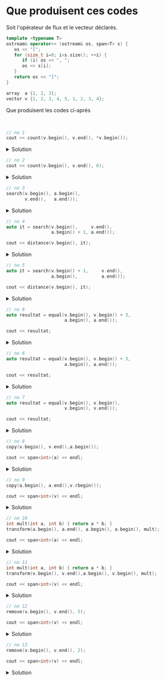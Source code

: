 # Que produisent ces codes

Soit l'opérateur de flux et le vecteur déclarés.

~~~cpp
template <typename T>
ostream& operator<< (ostream& os, span<T> s) {
   os << "[";
   for (size_t i=0; i<s.size(); ++i) {
      if (i) os << ", ";
      os << s[i];
   }
   return os << "]";
}

array  a {1, 2, 3};
vector v {1, 2, 3, 4, 5, 1, 2, 3, 4};
~~~

Que produisent les codes ci-après

<br>


~~~cpp
// no 1
cout << count(v.begin(), v.end(), *v.begin());
~~~

<details>
<summary>Solution</summary>

~~~
2
~~~

------------------------------

</details>

~~~cpp
// no 2
cout << count(v.begin(), v.end(), 6);
~~~

<details>
<summary>Solution</summary>

⚠️ aucune valeur trouvée, retourne `v.end()`<br>
**résultat indéterminé**

------------------------------

</details>

~~~cpp
// no 3
search(v.begin(), a.begin(),
       v.end(),   a.end());
~~~

<details>
<summary>Solution</summary>

⚠️ l'ordre des paramètres est faut, les itérateurs ne sont donc pas compatibles.<br>
**ne compile pas**

------------------------------

</details>

~~~cpp
// no 4
auto it = search(v.begin(),     v.end(),
                 a.begin() + 1, a.end());

cout << distance(v.begin(), it);
~~~

<details>
<summary>Solution</summary>

Recherche de [2, 3] dans le vecteur v
~~~
1
~~~

------------------------------

</details>

~~~cpp
// no 5
auto it = search(v.begin() + 1,     v.end(),
                 a.begin(),         a.end());

cout << distance(v.begin(), it);
~~~

<details>
<summary>Solution</summary>

Recherche de [1, 2, 3] dans le vecteur v depuis la position 1

~~~
5
~~~

------------------------------

</details>

~~~cpp
// no 6
auto resultat = equal(v.begin(), v.begin() + 3,
                      a.begin(), a.end());

cout << resultat;
~~~

<details>
<summary>Solution</summary>

~~~
true
~~~

------------------------------

</details>

~~~cpp
// no 6
auto resultat = equal(v.begin(), v.begin() + 3,
                      a.begin(), a.end());

cout << resultat;
~~~

<details>
<summary>Solution</summary>

~~~
true
~~~

------------------------------

</details>

~~~cpp
// no 7
auto resultat = equal(v.begin(), v.begin(),
                      v.begin(), v.end());

cout << resultat;
~~~

<details>
<summary>Solution</summary>

~~~
true
~~~

🤣 mais alors `v == v` aurait très bien fait l'affaire

------------------------------

</details>

~~~cpp
// no 8
copy(v.begin(), v.end(),a.begin());

cout << span<int>(a) << endl;
~~~

<details>
<summary>Solution</summary>

~~~
[1, 2, 3]
~~~

⚠️ des valeurs ont été écrites au delà du array `a`

------------------------------

</details>

~~~cpp
// no 9
copy(a.begin(), a.end(),v.rbegin());

cout << span<int>(v) << endl;
~~~

<details>
<summary>Solution</summary>

~~~
[1, 2, 3, 4, 5, 1, 3, 2, 1]
~~~

------------------------------

</details>

~~~cpp
// no 10
int mult(int a, int b) { return a * b; }
transform(a.begin(), a.end(), a.begin(), a.begin(), mult);

cout << span<int>(a) << endl;
~~~

<details>
<summary>Solution</summary>

~~~
[1, 4, 9]
~~~

------------------------------

</details>

~~~cpp
// no 11
int mult(int a, int b) { return a * b; }
transform(v.begin(), v.end(),a.begin(), v.begin(), mult);

cout << span<int>(v) << endl;
~~~

<details>
<summary>Solution</summary>

~~~
[1, 4, 9, 4, 10, 3, 8, 15, 4]
~~~

------------------------------

</details>

~~~cpp
// no 12
remove(v.begin(), v.end(), 5);

cout << span<int>(v) << endl;
~~~

<details>
<summary>Solution</summary>

~~~
[1, 2, 3, 4, 1, 2, 3, 4, 4]
~~~

------------------------------

</details>

~~~cpp
// no 13
remove(v.begin(), v.end(), 2);

cout << span<int>(v) << endl;
~~~

<details>
<summary>Solution</summary>

~~~
[1, 3, 4, 5, 1, 3, 4, 3, 4]
~~~

------------------------------

</details>
